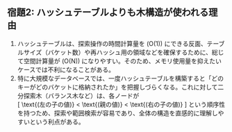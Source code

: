 ## 宿題2: ハッシュテーブルよりも木構造が使われる理由

1. ハッシュテーブルは、探索操作の時間計算量を \(O(1)\) にできる反面、テーブルサイズ（バケット数）や再ハッシュ用の領域などを確保するために、総じて空間計算量が \(O(N)\) になりやすい。そのため、メモリ使用量を抑えたいケースでは不利になることがある。  
2. 特に大規模なデータベースでは、一度ハッシュテーブルを構築すると「どのキーがどのバケットに格納されたか」を把握しづらくなる。これに対して二分探索木（バランス木など）は、各ノードが  
   \[
     \text{(左の子の値)} < \text{(親の値)} < \text{(右の子の値)}
   \]
   という順序性を持つため、探索や範囲検索が容易であり、全体の構造を直感的に理解しやすいという利点がある。
